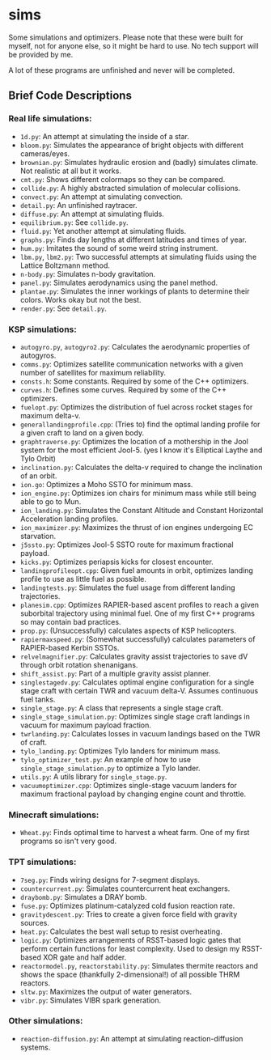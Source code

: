 # sims
Some simulations and optimizers. Please note that these were built for myself, not for anyone else, so it might be hard to use. No tech support will be provided by me.

A lot of these programs are unfinished and never will be completed.

## Brief Code Descriptions

### Real life simulations:
 - ```1d.py```: An attempt at simulating the inside of a star.
 - ```bloom.py```: Simulates the appearance of bright objects with different cameras/eyes.
 - ```brownian.py```: Simulates hydraulic erosion and (badly) simulates climate. Not realistic at all but it works.
 - ```cmt.py```: Shows different colormaps so they can be compared.
 - ```collide.py```: A highly abstracted simulation of molecular collisions.
 - ```convect.py```: An attempt at simulating convection.
 - ```detail.py```: An unfinished raytracer.
 - ```diffuse.py```: An attempt at simulating fluids.
 - ```equilibrium.py```: See ```collide.py```.
 - ```fluid.py```: Yet another attempt at simulating fluids.
 - ```graphs.py```: Finds day lengths at different latitudes and times of year.
 - ```hum.py```: Imitates the sound of some weird string instrument.
 - ```lbm.py```, ```lbm2.py```: Two successful attempts at simulating fluids using the Lattice Boltzmann method.
 - ```n-body.py```: Simulates n-body gravitation.
 - ```panel.py```: Simulates aerodynamics using the panel method.
 - ```plantae.py```: Simulates the inner workings of plants to determine their colors. Works okay but not the best.
 - ```render.py```: See ```detail.py```.

### KSP simulations:
 - ```autogyro.py```, ```autogyro2.py```: Calculates the aerodynamic properties of autogyros.
 - ```comms.py```: Optimizes satellite communication networks with a given number of satellites for maximum reliability.
 - ```consts.h```: Some constants. Required by some of the C++ optimizers.
 - ```curves.h```: Defines some curves. Required by some of the C++ optimizers.
 - ```fuelopt.py```: Optimizes the distribution of fuel across rocket stages for maximum delta-v.
 - ```generallandingprofile.cpp```: (Tries to) find the optimal landing profile for a given craft to land on a given body.
 - ```graphtraverse.py```: Optimizes the location of a mothership in the Jool system for the most efficient Jool-5. (yes I know it's Elliptical Laythe and Tylo Orbit)
 - ```inclination.py```: Calculates the delta-v required to change the inclination of an orbit.
 - ```ion.go```: Optimizes a Moho SSTO for minimum mass.
 - ```ion_engine.py```: Optimizes ion chairs for minimum mass while still being able to go to Mun.
 - ```ion_landing.py```: Simulates the Constant Altitude and Constant Horizontal Acceleration landing profiles.
 - ```ion_maximizer.py```: Maximizes the thrust of ion engines undergoing EC starvation.
 - ```j5ssto.py```: Optimizes Jool-5 SSTO route for maximum fractional payload.
 - ```kicks.py```: Optimizes periapsis kicks for closest encounter.
 - ```landingprofileopt.cpp```: Given fuel amounts in orbit, optimizes landing profile to use as little fuel as possible.
 - ```landingtests.py```: Simulates the fuel usage from different landing trajectories.
 - ```planesim.cpp```: Optimizes RAPIER-based ascent profiles to reach a given suborbital trajectory using minimal fuel. One of my first C++ programs so may contain bad practices.
 - ```prop.py```: (Unsuccessfully) calculates aspects of KSP helicopters.
 - ```rapiermaxspeed.py```: (Somewhat successfully) calculates parameters of RAPIER-based Kerbin SSTOs.
 - ```relvelmagnifier.py```: Calculates gravity assist trajectories to save dV through orbit rotation shenanigans.
 - ```shift_assist.py```: Part of a multiple gravity assist planner.
 - ```singlestagedv.py```: Calculates optimal engine configuration for a single stage craft with certain TWR and vacuum delta-V. Assumes continuous fuel tanks.
 - ```single_stage.py```: A class that represents a single stage craft.
 - ```single_stage_simulation.py```: Optimizes single stage craft landings in vacuum for maximum payload fraction.
 - ```twrlanding.py```: Calculates losses in vacuum landings based on the TWR of craft.
 - ```tylo_landing.py```: Optimizes Tylo landers for minimum mass.
 - ```tylo_optimizer_test.py```: An example of how to use ```single_stage_simulation.py``` to optimize a Tylo lander.
 - ```utils.py```: A utils library for ```single_stage.py```.
 - ```vacuumoptimizer.cpp```: Optimizes single-stage vacuum landers for maximum fractional payload by changing engine count and throttle.

### Minecraft simulations:
 - ```Wheat.py```: Finds optimal time to harvest a wheat farm. One of my first programs so isn't very good.

### TPT simulations:
 - ```7seg.py```: Finds wiring designs for 7-segment displays.
 - ```countercurrent.py```: Simulates countercurrent heat exchangers.
 - ```draybomb.py```: Simulates a DRAY bomb.
 - ```fuse.py```: Optimizes platinum-catalyzed cold fusion reaction rate.
 - ```gravitydescent.py```: Tries to create a given force field with gravity sources.
 - ```heat.py```: Calculates the best wall setup to resist overheating.
 - ```logic.py```: Optimizes arrangements of RSST-based logic gates that perform certain functions for least complexity. Used to design my RSST-based XOR gate and half adder.
 - ```reactormodel.py```, ```reactorstability.py```: Simulates thermite reactors and shows the space (thankfully 2-dimensional!) of all possible THRM reactors.
 - ```sltw.py```: Maximizes the output of water generators.
 - ```vibr.py```: Simulates VIBR spark generation.

### Other simulations:
 - ```reaction-diffusion.py```: An attempt at simulating reaction-diffusion systems.
